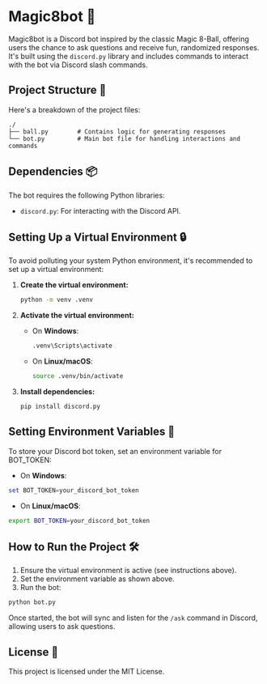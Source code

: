 # Magic8bot 🎱

Magic8bot is a Discord bot inspired by the classic Magic 8-Ball, offering users the chance to ask questions and receive fun, randomized responses. It's built using the `discord.py` library and includes commands to interact with the bot via Discord slash commands.

## Project Structure 📂

Here's a breakdown of the project files:

```
./
├── ball.py        # Contains logic for generating responses
└── bot.py         # Main bot file for handling interactions and commands         
```

## Dependencies 📦

The bot requires the following Python libraries:
- `discord.py`: For interacting with the Discord API.

## Setting Up a Virtual Environment 🔒

To avoid polluting your system Python environment, it's recommended to set up a virtual environment:

1. **Create the virtual environment:**
   ```bash
   python -m venv .venv
   ```

2. **Activate the virtual environment:**
   - On **Windows**:
     ```bash
     .venv\Scripts\activate
     ```
   - On **Linux/macOS**:
     ```bash
     source .venv/bin/activate
     ```

3. **Install dependencies:**
   ```bash
   pip install discord.py
   ```

## Setting Environment Variables 🔑

To store your Discord bot token, set an environment variable for BOT_TOKEN:

- On **Windows**:

```powershell
set BOT_TOKEN=your_discord_bot_token
```

- On **Linux/macOS**:

```bash
export BOT_TOKEN=your_discord_bot_token
```

## How to Run the Project 🛠️

1. Ensure the virtual environment is active (see instructions above).
2. Set the environment variable as shown above.
3. Run the bot:

```bash
python bot.py
```


Once started, the bot will sync and listen for the `/ask` command in Discord, allowing users to ask questions.

## License 📜

This project is licensed under the MIT License.